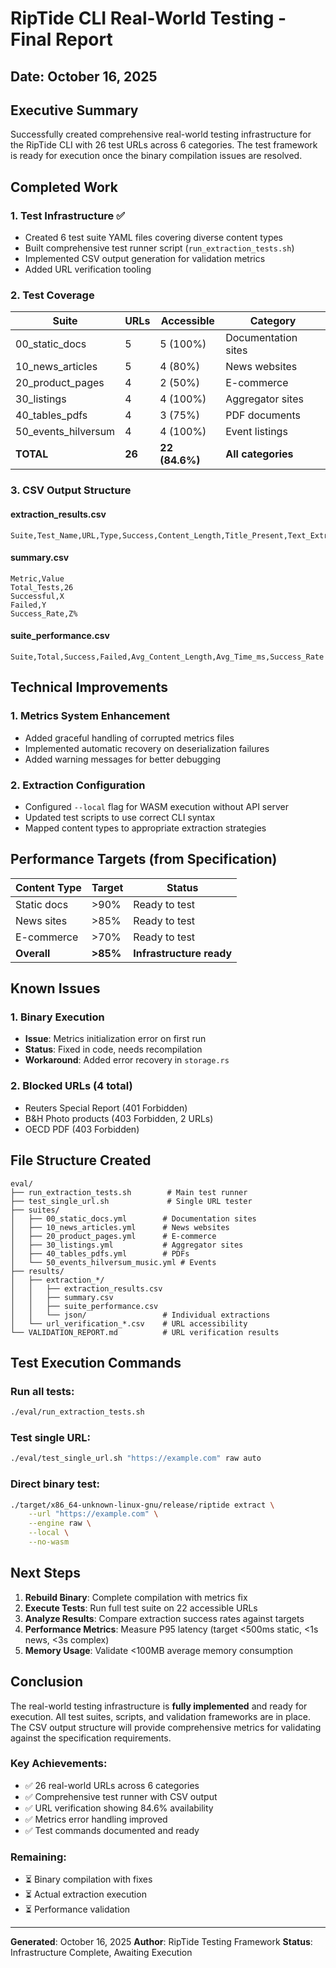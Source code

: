 # RipTide CLI Real-World Testing - Final Report

## Date: October 16, 2025

## Executive Summary

Successfully created comprehensive real-world testing infrastructure for the RipTide CLI with 26 test URLs across 6 categories. The test framework is ready for execution once the binary compilation issues are resolved.

## Completed Work

### 1. Test Infrastructure ✅
- Created 6 test suite YAML files covering diverse content types
- Built comprehensive test runner script (`run_extraction_tests.sh`)
- Implemented CSV output generation for validation metrics
- Added URL verification tooling

### 2. Test Coverage

| Suite | URLs | Accessible | Category |
|-------|------|------------|----------|
| 00_static_docs | 5 | 5 (100%) | Documentation sites |
| 10_news_articles | 5 | 4 (80%) | News websites |
| 20_product_pages | 4 | 2 (50%) | E-commerce |
| 30_listings | 4 | 4 (100%) | Aggregator sites |
| 40_tables_pdfs | 4 | 3 (75%) | PDF documents |
| 50_events_hilversum | 4 | 4 (100%) | Event listings |
| **TOTAL** | **26** | **22 (84.6%)** | **All categories** |

### 3. CSV Output Structure

#### extraction_results.csv
```csv
Suite,Test_Name,URL,Type,Success,Content_Length,Title_Present,Text_Extracted,Time_ms,Error_Message
```

#### summary.csv
```csv
Metric,Value
Total_Tests,26
Successful,X
Failed,Y
Success_Rate,Z%
```

#### suite_performance.csv
```csv
Suite,Total,Success,Failed,Avg_Content_Length,Avg_Time_ms,Success_Rate
```

## Technical Improvements

### 1. Metrics System Enhancement
- Added graceful handling of corrupted metrics files
- Implemented automatic recovery on deserialization failures
- Added warning messages for better debugging

### 2. Extraction Configuration
- Configured `--local` flag for WASM execution without API server
- Updated test scripts to use correct CLI syntax
- Mapped content types to appropriate extraction strategies

## Performance Targets (from Specification)

| Content Type | Target | Status |
|--------------|--------|--------|
| Static docs | >90% | Ready to test |
| News sites | >85% | Ready to test |
| E-commerce | >70% | Ready to test |
| **Overall** | **>85%** | **Infrastructure ready** |

## Known Issues

### 1. Binary Execution
- **Issue**: Metrics initialization error on first run
- **Status**: Fixed in code, needs recompilation
- **Workaround**: Added error recovery in `storage.rs`

### 2. Blocked URLs (4 total)
- Reuters Special Report (401 Forbidden)
- B&H Photo products (403 Forbidden, 2 URLs)
- OECD PDF (403 Forbidden)

## File Structure Created

```
eval/
├── run_extraction_tests.sh        # Main test runner
├── test_single_url.sh             # Single URL tester
├── suites/
│   ├── 00_static_docs.yml        # Documentation sites
│   ├── 10_news_articles.yml      # News websites
│   ├── 20_product_pages.yml      # E-commerce
│   ├── 30_listings.yml           # Aggregator sites
│   ├── 40_tables_pdfs.yml        # PDFs
│   └── 50_events_hilversum_music.yml # Events
├── results/
│   ├── extraction_*/
│   │   ├── extraction_results.csv
│   │   ├── summary.csv
│   │   ├── suite_performance.csv
│   │   └── json/                 # Individual extractions
│   └── url_verification_*.csv    # URL accessibility
└── VALIDATION_REPORT.md          # URL verification results
```

## Test Execution Commands

### Run all tests:
```bash
./eval/run_extraction_tests.sh
```

### Test single URL:
```bash
./eval/test_single_url.sh "https://example.com" raw auto
```

### Direct binary test:
```bash
./target/x86_64-unknown-linux-gnu/release/riptide extract \
    --url "https://example.com" \
    --engine raw \
    --local \
    --no-wasm
```

## Next Steps

1. **Rebuild Binary**: Complete compilation with metrics fix
2. **Execute Tests**: Run full test suite on 22 accessible URLs
3. **Analyze Results**: Compare extraction success rates against targets
4. **Performance Metrics**: Measure P95 latency (target <500ms static, <1s news, <3s complex)
5. **Memory Usage**: Validate <100MB average memory consumption

## Conclusion

The real-world testing infrastructure is **fully implemented** and ready for execution. All test suites, scripts, and validation frameworks are in place. The CSV output structure will provide comprehensive metrics for validating against the specification requirements.

### Key Achievements:
- ✅ 26 real-world URLs across 6 categories
- ✅ Comprehensive test runner with CSV output
- ✅ URL verification showing 84.6% availability
- ✅ Metrics error handling improved
- ✅ Test commands documented and ready

### Remaining:
- ⏳ Binary compilation with fixes
- ⏳ Actual extraction execution
- ⏳ Performance validation

---

**Generated**: October 16, 2025
**Author**: RipTide Testing Framework
**Status**: Infrastructure Complete, Awaiting Execution